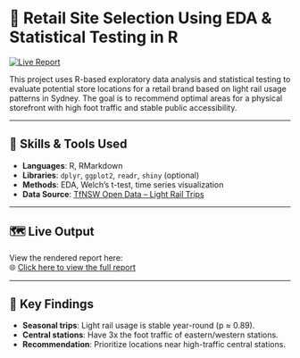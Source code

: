 # 🧪 Retail Site Selection Using EDA & Statistical Testing in R

[![Live Report](https://img.shields.io/badge/View%20Report-HTML-blue?style=flat-square&logo=github)](https://maiminhhh.github.io/light-rail-trip-analysis-r/)

This project uses R-based exploratory data analysis and statistical testing to evaluate potential store locations for a retail brand based on light rail usage patterns in Sydney. The goal is to recommend optimal areas for a physical storefront with high foot traffic and stable public accessibility.

---

## 🔧 Skills & Tools Used
- **Languages**: R, RMarkdown
- **Libraries**: `dplyr`, `ggplot2`, `readr`, `shiny` (optional)
- **Methods**: EDA, Welch’s t-test, time series visualization
- **Data Source**: [TfNSW Open Data – Light Rail Trips](https://opendata.transport.nsw.gov.au)

---

## 🗺️ Live Output
View the rendered report here:  
🌐 [Click here to view the full report](https://maiminhhh.github.io/light-rail-trip-analysis-r/)

---

## 📌 Key Findings
- **Seasonal trips**: Light rail usage is stable year-round (p ≈ 0.89).
- **Central stations**: Have 3x the foot traffic of eastern/western stations.
- **Recommendation**: Prioritize locations near high-traffic central stations.
